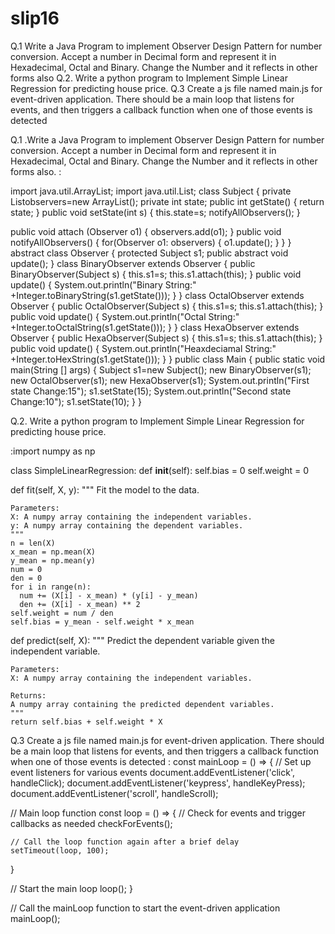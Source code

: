 # slip16


Q.1 Write a Java Program to implement Observer Design Pattern for number conversion.
Accept a number in Decimal form and represent it in Hexadecimal, Octal and Binary.
Change the Number and it reflects in other forms also 
Q.2. Write a python program to Implement Simple Linear Regression for predicting house
price. 
Q.3 Create a js file named main.js for event-driven application. There should be a main loop
that listens for events, and then triggers a callback function when one of those
events is detected



Q.1 .Write a Java Program to implement Observer Design Pattern for number conversion.
Accept a number in Decimal form and represent it in Hexadecimal, Octal and Binary.
Change the Number and it reflects in other forms also.
:

import java.util.ArrayList;
import java.util.List;
class Subject
{
 private List<Observer>observers=new ArrayList<Observer>();
 private int state;
 public int getState()
 {
 return state;
 }
 public void setState(int s)
 {
 this.state=s;
 notifyAllObservers();
 }

 public void attach (Observer o1)
 {
 observers.add(o1);
 }
 public void notifyAllObservers()
 {
 for(Observer o1: observers)
 {
 o1.update();
 }
 }
}
abstract class Observer
{
protected Subject s1;
public abstract void update();
}
class BinaryObserver extends Observer
 {
 public BinaryObserver(Subject s)
 {
 this.s1=s;
 this.s1.attach(this);
 }
 public void update()
 {
 System.out.println("Binary String:" +Integer.toBinaryString(s1.getState()));
 }
}
class OctalObserver extends Observer
 {
 public OctalObserver(Subject s)
 {
 this.s1=s;
 this.s1.attach(this);
 }
 public void update()
 {
 System.out.println("Octal String:" +Integer.toOctalString(s1.getState()));
 }
}
class HexaObserver extends Observer
 {
 public HexaObserver(Subject s)
 {
 this.s1=s;
 this.s1.attach(this);
 }
 public void update()
 {
 System.out.println("Heaxdeciamal String:" +Integer.toHexString(s1.getState()));
 }
}
public class Main
{
 public static void main(String [] args)
 {
 Subject s1=new Subject();
 new BinaryObserver(s1);
 new OctalObserver(s1);
 new HexaObserver(s1);
 System.out.println("First state Change:15");
 s1.setState(15);
 System.out.println("Second state Change:10");
 s1.setState(10);
 }
} 


Q.2. Write a python program to Implement Simple Linear Regression for predicting house
price.

:import numpy as np

class SimpleLinearRegression:
  def __init__(self):
    self.bias = 0
    self.weight = 0
  
  def fit(self, X, y):
    """
    Fit the model to the data.
    
    Parameters:
    X: A numpy array containing the independent variables.
    y: A numpy array containing the dependent variables.
    """
    n = len(X)
    x_mean = np.mean(X)
    y_mean = np.mean(y)
    num = 0
    den = 0
    for i in range(n):
      num += (X[i] - x_mean) * (y[i] - y_mean)
      den += (X[i] - x_mean) ** 2
    self.weight = num / den
    self.bias = y_mean - self.weight * x_mean
    
  def predict(self, X):
    """
    Predict the dependent variable given the independent variable.
    
    Parameters:
    X: A numpy array containing the independent variables.
    
    Returns:
    A numpy array containing the predicted dependent variables.
    """
    return self.bias + self.weight * X


Q.3 Create a js file named main.js for event-driven application. There should be a main loop
that listens for events, and then triggers a callback function when one of those
events is detected
:
const mainLoop = () => {
  // Set up event listeners for various events
  document.addEventListener('click', handleClick);
  document.addEventListener('keypress', handleKeyPress);
  document.addEventListener('scroll', handleScroll);
  
  // Main loop function
  const loop = () => {
    // Check for events and trigger callbacks as needed
    checkForEvents();
    
    // Call the loop function again after a brief delay
    setTimeout(loop, 100);
  }
  
  // Start the main loop
  loop();
}

// Call the mainLoop function to start the event-driven application
mainLoop();

 

